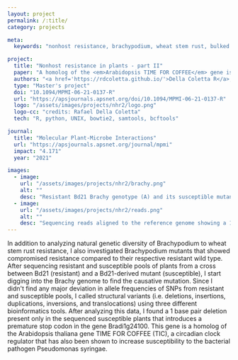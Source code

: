 ```yaml
---
layout: project
permalink: /:title/
category: projects

meta:
  keywords: "nonhost resistance, brachypodium, wheat stem rust, bulked segregant analysis"

project:
  title: "Nonhost resistance in plants - part II"
  paper: "A homolog of the <em>Arabidopsis TIME FOR COFFEE</em> gene is involved in nonhost resistance to wheat stem rust in <em>Brachypodium distachyon</em>"
  authors: "<a href='https://rdcoletta.github.io/'>Della Coletta R</a>, Lavell AA, Garvin DF"
  type: "Master's project"
  doi: "10.1094/MPMI-06-21-0137-R"
  url: "https://apsjournals.apsnet.org/doi/10.1094/MPMI-06-21-0137-R"
  logo: "/assets/images/projects/nhr2/logo.png"
  logo-cc: "credits: Rafael Della Coletta"
  tech: "R, python, UNIX, bowtie2, samtools, bcftools"

journal:
  title: "Molecular Plant-Microbe Interactions"
  url: "https://apsjournals.apsnet.org/journal/mpmi"
  impact: "4.171"
  year: "2021"

images:
  - image:
    url: "/assets/images/projects/nhr2/brachy.png"
    alt: ""
    desc: "Resistant Bd21 Brachy genotype (A) and its susceptible mutant (B)"
  - image:
    url: "/assets/images/projects/nhr2/reads.png"
    alt: ""
    desc: "Sequencing reads aligned to the reference genome showing a 1-bp deletion in the mutant genome (yellow)"
---
```

<p>
In addition to analyzing natural genetic diversity of Brachypodium to wheat stem rust resistance, I also investigated Brachypodium mutants that showed compromised resistance compared to their respective resistant wild type. After sequencing resistant and susceptible pools of plants from a cross between Bd21 (resistant) and a Bd21-derived mutant (susceptible), I start digging into the Brachy genome to find the causative mutation. Since I didn't find any major deviation in allele frequencies of SNPs from resistant and susceptible pools, I called structural variants (i.e. deletions, insertions, duplications, inversions, and translocations) using three different bioinformatics tools. After analyzing this data, I found a 1 base pair deletion present only in the sequenced susceptible plants that introduces a premature stop codon in the gene Bradi1g24100. This gene is a homolog of the Arabidopsis thaliana gene TIME FOR COFFEE (TIC), a circadian clock regulator that has also been shown to increase susceptibility to the bacterial pathogen Pseudomonas syringae.</p>
